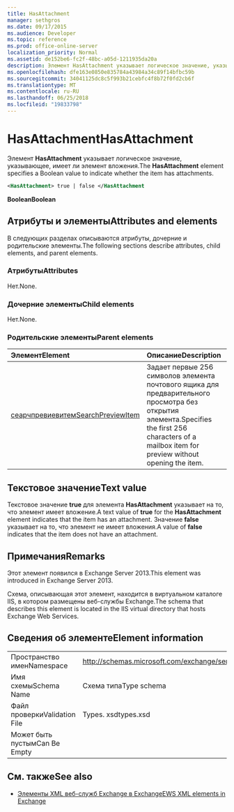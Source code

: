 ```yaml
---
title: HasAttachment
manager: sethgros
ms.date: 09/17/2015
ms.audience: Developer
ms.topic: reference
ms.prod: office-online-server
localization_priority: Normal
ms.assetid: de152be6-fc2f-48bc-a05d-1211935da20a
description: Элемент HasAttachment указывает логическое значение, указывающее, имеет ли элемент вложения.
ms.openlocfilehash: dfe163e0850e835784a43984a34c89f14bfbc59b
ms.sourcegitcommit: 34041125dc8c5f993b21cebfc4f8b72f0fd2cb6f
ms.translationtype: MT
ms.contentlocale: ru-RU
ms.lasthandoff: 06/25/2018
ms.locfileid: "19833798"
---
```

# <a name="hasattachment"></a><span data-ttu-id="563e3-103">HasAttachment</span><span class="sxs-lookup"><span data-stu-id="563e3-103">HasAttachment</span></span>

<span data-ttu-id="563e3-104">Элемент **HasAttachment** указывает логическое значение, указывающее, имеет ли элемент вложения.</span><span class="sxs-lookup"><span data-stu-id="563e3-104">The **HasAttachment** element specifies a Boolean value to indicate whether the item has attachments.</span></span> 
  
```XML
<HasAttachment> true | false </HasAttachment
```

 <span data-ttu-id="563e3-105">**Boolean**</span><span class="sxs-lookup"><span data-stu-id="563e3-105">**Boolean**</span></span>
## <a name="attributes-and-elements"></a><span data-ttu-id="563e3-106">Атрибуты и элементы</span><span class="sxs-lookup"><span data-stu-id="563e3-106">Attributes and elements</span></span>

<span data-ttu-id="563e3-107">В следующих разделах описываются атрибуты, дочерние и родительские элементы.</span><span class="sxs-lookup"><span data-stu-id="563e3-107">The following sections describe attributes, child elements, and parent elements.</span></span>
  
### <a name="attributes"></a><span data-ttu-id="563e3-108">Атрибуты</span><span class="sxs-lookup"><span data-stu-id="563e3-108">Attributes</span></span>

<span data-ttu-id="563e3-109">Нет.</span><span class="sxs-lookup"><span data-stu-id="563e3-109">None.</span></span>
  
### <a name="child-elements"></a><span data-ttu-id="563e3-110">Дочерние элементы</span><span class="sxs-lookup"><span data-stu-id="563e3-110">Child elements</span></span>

<span data-ttu-id="563e3-111">Нет.</span><span class="sxs-lookup"><span data-stu-id="563e3-111">None.</span></span>
  
### <a name="parent-elements"></a><span data-ttu-id="563e3-112">Родительские элементы</span><span class="sxs-lookup"><span data-stu-id="563e3-112">Parent elements</span></span>

|<span data-ttu-id="563e3-113">**Элемент**</span><span class="sxs-lookup"><span data-stu-id="563e3-113">**Element**</span></span>|<span data-ttu-id="563e3-114">**Описание**</span><span class="sxs-lookup"><span data-stu-id="563e3-114">**Description**</span></span>|
|:-----|:-----|
|[<span data-ttu-id="563e3-115">сеарчпревиевитем</span><span class="sxs-lookup"><span data-stu-id="563e3-115">SearchPreviewItem</span></span>](searchpreviewitem.md) <br/> |<span data-ttu-id="563e3-116">Задает первые 256 символов элемента почтового ящика для предварительного просмотра без открытия элемента.</span><span class="sxs-lookup"><span data-stu-id="563e3-116">Specifies the first 256 characters of a mailbox item for preview without opening the item.</span></span>  <br/> |
   
## <a name="text-value"></a><span data-ttu-id="563e3-117">Текстовое значение</span><span class="sxs-lookup"><span data-stu-id="563e3-117">Text value</span></span>

<span data-ttu-id="563e3-118">Текстовое значение **true** для элемента **HasAttachment** указывает на то, что элемент имеет вложение.</span><span class="sxs-lookup"><span data-stu-id="563e3-118">A text value of **true** for the **HasAttachment** element indicates that the item has an attachment.</span></span> <span data-ttu-id="563e3-119">Значение **false** указывает на то, что элемент не имеет вложения.</span><span class="sxs-lookup"><span data-stu-id="563e3-119">A value of **false** indicates that the item does not have an attachment.</span></span> 
  
## <a name="remarks"></a><span data-ttu-id="563e3-120">Примечания</span><span class="sxs-lookup"><span data-stu-id="563e3-120">Remarks</span></span>

<span data-ttu-id="563e3-121">Этот элемент появился в Exchange Server 2013.</span><span class="sxs-lookup"><span data-stu-id="563e3-121">This element was introduced in Exchange Server 2013.</span></span>
  
<span data-ttu-id="563e3-122">Схема, описывающая этот элемент, находится в виртуальном каталоге IIS, в котором размещены веб-службы Exchange.</span><span class="sxs-lookup"><span data-stu-id="563e3-122">The schema that describes this element is located in the IIS virtual directory that hosts Exchange Web Services.</span></span>
  
## <a name="element-information"></a><span data-ttu-id="563e3-123">Сведения об элементе</span><span class="sxs-lookup"><span data-stu-id="563e3-123">Element information</span></span>

|||
|:-----|:-----|
|<span data-ttu-id="563e3-124">Пространство имен</span><span class="sxs-lookup"><span data-stu-id="563e3-124">Namespace</span></span>  <br/> |http://schemas.microsoft.com/exchange/services/2006/types  <br/> |
|<span data-ttu-id="563e3-125">Имя схемы</span><span class="sxs-lookup"><span data-stu-id="563e3-125">Schema Name</span></span>  <br/> |<span data-ttu-id="563e3-126">Схема типа</span><span class="sxs-lookup"><span data-stu-id="563e3-126">Type schema</span></span>  <br/> |
|<span data-ttu-id="563e3-127">Файл проверки</span><span class="sxs-lookup"><span data-stu-id="563e3-127">Validation File</span></span>  <br/> |<span data-ttu-id="563e3-128">Types. xsd</span><span class="sxs-lookup"><span data-stu-id="563e3-128">types.xsd</span></span>  <br/> |
|<span data-ttu-id="563e3-129">Может быть пустым</span><span class="sxs-lookup"><span data-stu-id="563e3-129">Can Be Empty</span></span>  <br/> ||
   
## <a name="see-also"></a><span data-ttu-id="563e3-130">См. также</span><span class="sxs-lookup"><span data-stu-id="563e3-130">See also</span></span>



- [<span data-ttu-id="563e3-131">Элементы XML веб-служб Exchange в Exchange</span><span class="sxs-lookup"><span data-stu-id="563e3-131">EWS XML elements in Exchange</span></span>](ews-xml-elements-in-exchange.md)

